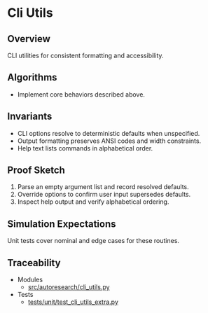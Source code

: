 # Cli Utils

## Overview

CLI utilities for consistent formatting and accessibility.

## Algorithms

- Implement core behaviors described above.

## Invariants

- CLI options resolve to deterministic defaults when unspecified.
- Output formatting preserves ANSI codes and width constraints.
- Help text lists commands in alphabetical order.

## Proof Sketch

1. Parse an empty argument list and record resolved defaults.
2. Override options to confirm user input supersedes defaults.
3. Inspect help output and verify alphabetical ordering.

## Simulation Expectations

Unit tests cover nominal and edge cases for these routines.

## Traceability


- Modules
  - [src/autoresearch/cli_utils.py][m1]
- Tests
  - [tests/unit/test_cli_utils_extra.py][t1]

[m1]: ../../src/autoresearch/cli_utils.py
[t1]: ../../tests/unit/test_cli_utils_extra.py
